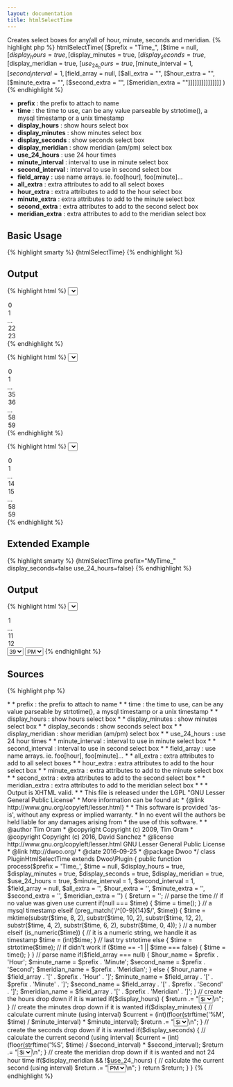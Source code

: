 ```yaml
---
layout: documentation
title: htmlSelectTime
---
```


Creates select boxes for any/all of hour, minute, seconds and meridian.
{% highlight php %}
htmlSelectTime( [$prefix = "Time_", [$time = null, [$display_hours = true, [$display_minutes = true, [$display_seconds = true, [$display_meridian = true, [$use_24_hours = true, [$minute_interval = 1, [$second_interval = 1, [$field_array = null, [$all_extra = "", [$hour_extra = "", [$minute_extra = "", [$second_extra = "", [$meridian_extra = ""]]]]]]]]]]]]]]] )
{% endhighlight %}

* **prefix** : the prefix to attach to name
* **time** : the time to use, can be any value parseable by strtotime(), a mysql timestamp or a unix timestamp
* **display_hours** : show hours select box
* **display_minutes** : show minutes select box
* **display_seconds** : show seconds select box
* **display_meridian** : show meridian (am/pm) select box
* **use_24_hours** : use 24 hour times
* **minute_interval** : interval to use in minute select box
* **second_interval** : interval to use in second select box
* **field_array** : use name arrays. ie. foo[hour], foo[minute]...
* **all_extra** : extra attributes to add to all select boxes
* **hour_extra** : extra attributes to add to the hour select box
* **minute_extra** : extra attributes to add to the minute select box
* **second_extra** : extra attributes to add to the second select box
* **meridian_extra** : extra attributes to add to the meridian select box

## Basic Usage
{% highlight smarty %}
{htmlSelectTime}
{% endhighlight %}

## Output
{% highlight html %}
<select name='Time_Hour'>
 <option value='0'>0</option>
 <option value='1'>1</option>
 ...
 <option value='22'>22</option>
 <option value='23' selected='selected'>23</option>
</select>
{% endhighlight %}

{% highlight html %}
<select name='Time_Minute'>
 <option value='0'>0</option>
 <option value='1'>1</option>
 ...
 <option value='35' selected='selected'>35</option>
 <option value='36'>36</option>
 ...
 <option value='58'>58</option>
 <option value='59'>59</option>
</select>
{% endhighlight %}

{% highlight html %}
<select name='Time_Second'>
 <option value='0'>0</option>
 <option value='1'>1</option>
 ...
 <option value='14' selected='selected'>14</option>
 <option value='15'>15</option>
 ...
 <option value='58'>58</option>
 <option value='59'>59</option>
</select>
{% endhighlight %}

## Extended Example
{% highlight smarty %}
{htmlSelectTime prefix="MyTime_" display_seconds=false use_24_hours=false}
{% endhighlight %}

## Output
{% highlight html %}
<select name='MyTime_Hour'  >
 <option value='1'>1</option>
 ...
 <option value='11' selected='selected'>11</option>
 <option value='12'>12</option>
</select>
<select name='MyTime_Minute'  >
 <option value='0'>0</option>
 <option value='1'>1</option>
 ...
 <option value='38'>38</option>
 <option value='39' selected='selected'>39</option>
 ...
 <option value='58'>58</option>
 <option value='59'>59</option>
</select>
<select name='MyTime_Meridian'>
 <option value='am'>AM</option>
 <option value='pm' selected='selected'>PM</option>
</select>
{% endhighlight %}

## Sources
{% highlight php %}
<?php
/**
 * Creates select boxes for any/all of hour, minute, seconds and meridian.
 * <pre>
 *  * prefix : the prefix to attach to name
 *  * time : the time to use, can be any value parseable by strtotime(), a mysql timestamp or a unix timestamp
 *  * display_hours : show hours select box
 *  * display_minutes : show minutes select box
 *  * display_seconds : show seconds select box
 *  * display_meridian : show meridian (am/pm) select box
 *  * use_24_hours : use 24 hour times
 *  * minute_interval : interval to use in minute select box
 *  * second_interval : interval to use in second select box
 *  * field_array : use name arrays. ie. foo[hour], foo[minute]...
 *  * all_extra : extra attributes to add to all select boxes
 *  * hour_extra : extra attributes to add to the hour select box
 *  * minute_extra : extra attributes to add to the minute select box
 *  * second_extra : extra attributes to add to the second select box
 *  * meridian_extra : extra attributes to add to the meridian select box
 * </pre>
 *
 * Output is XHTML valid.
 *
 * This file is released under the LGPL "GNU Lesser General Public License"
 * More information can be found at:
 * {@link http://www.gnu.org/copyleft/lesser.html}
 *
 * This software is provided 'as-is', without any express or implied warranty.
 * In no event will the authors be held liable for any damages arising from
 * the use of this software.
 *
 * @author    Tim Oram <mitmaro@mitmaro.ca>
 * @copyright Copyright (c) 2009, Tim Oram
 * @copyright Copyright (c) 2016, David Sanchez
 * @license   http://www.gnu.org/copyleft/lesser.html  GNU Lesser General Public License
 * @link      http://dwoo.org/
 * @date      2016-09-25
 * @package   Dwoo
 */
 
class PluginHtmlSelectTime extends Dwoo\Plugin
{
	public function process($prefix = 'Time_', $time = null, $display_hours = true, $display_minutes = true, $display_seconds = true, $display_meridian = true, $use_24_hours = true, $minute_interval = 1, $second_interval = 1, $field_array = null, $all_extra = '', $hour_extra = '', $minute_extra = '', $second_extra = '', $meridian_extra = '') {
 
		$return = '';
		// parse the time
 
		// if no value was given use current
		if(null === $time) {
			$time = time();
		}
		// a mysql timestamp
		elseif (preg_match('/^[0-9]{14}$/', $time)) {
			$time = mktime(substr($time, 8, 2), substr($time, 10, 2), substr($time, 12, 2),
				substr($time, 4, 2), substr($time, 6, 2), substr($time, 0, 4));
		}
		// a number
		elseif (is_numeric($time)) {
		    // it is a numeric string, we handle it as timestamp
		    $time = (int)$time;
		}
		// last try strtotime
		else {
			$time = strtotime($time);
			// if didn't work
			if ($time == -1 || $time === false) {
				$time = time();
			}
		}
 
		// parse name
		if($field_array === null) {
			$hour_name = $prefix . 'Hour';
			$minute_name = $prefix . 'Minute';
			$second_name = $prefix . 'Second';
			$meridian_name = $prefix . 'Meridian';
		}
		else {
			$hour_name = $field_array . '[' . $prefix . 'Hour' . ']';
			$minute_name = $field_array . '[' . $prefix . 'Minute' . ']';
			$second_name = $field_array . '[' . $prefix . 'Second' . ']';
			$meridian_name = $field_array . '[' . $prefix . 'Meridian' . ']';
		}
 
		// create the hours drop down if it is wanted
		if($display_hours) {
			$return .= "<select name='$hour_name' $hour_extra $all_extra>\n";
			if($use_24_hours) {
				// get the current hour
				$current = strftime('%H', $time);
				// for all 24 hours
				for($i = 0; $i < 24; $i++) {
					// select the one that is current
					if($current == $i) {
						$return .= "	<option value='$i' selected='selected'>$i</option>\n";
					}
					else {
						$return .= "	<option value='$i'>$i</option>\n";
					}
				}
			}
			else {
				// get the current hour
				$cur_hour = strftime('%I', $time);
				// for all 12 hours
				for($i = 1; $i < 13; $i++) {
					// select the one that is current
					if($cur_hour == $i) {
						$return .= "	<option value='$i' selected='selected'>$i</option>\n";
					}
					else {
						$return .= "	<option value='$i'>$i</option>\n";
					}
				}
			}
			$return .= "</select>\n";
		}
 
		// create the minutes drop down if it is wanted
		if($display_minutes) {
			// calculate current minute (using interval)
			$current = (int)(floor(strftime('%M', $time) / $minute_interval) * $minute_interval);
			$return .= "<select name='$minute_name' $minute_extra $all_extra>\n";
			// for each minute
			for($i = 0; $i <= 59; $i += $minute_interval) {
				// select the current
				if($current == $i) {
					$return .= "	<option value='$i' selected='selected'>$i</option>\n";
				}
				else {
					$return .= "	<option value='$i'>$i</option>\n";
				}
			}
			$return .= "</select>\n";
		}
 
		// create the seconds drop down if it is wanted
		if($display_seconds) {
			// calculate the current second (using interval)
			$current = (int)(floor(strftime('%S', $time) / $second_interval) * $second_interval);
			$return .= "<select name='$second_name' $second_extra $all_extra>\n";
			// for each second
			for($i = 0; $i <= 59; $i += $second_interval) {
				// select the current second
				if($current == $i) {
					$return .= "	<option value='$i' selected='selected'>$i</option>\n";
				}
				else {
					$return .= "	<option value='$i'>$i</option>\n";
				}
			}
			$return .= "</select>\n";
		}
 
		// create the meridian drop down if it is wanted and not 24 hour time
		if($display_meridian && !$use_24_hours) {
			// calculate the current second (using interval)
			$return .= "<select name='$meridian_name' $meridian_extra $all_extra>\n";
			if(strftime('%P', $time) == 'am') {
				$return .= '	<option value=\'am\' selected=\'selected\'>AM</option>' . "\n";
				$return .= '	<option value=\'pm\'>PM</option>' . "\n";
			}
			else {
				$return .= '	<option value=\'am\'>AM</option>' . "\n";
				$return .= '	<option value=\'pm\' selected=\'selected\'>PM</option>' . "\n";
			}
			$return .= "</select>\n";
		}
 
 
		return $return;
	}
}
{% endhighlight %}